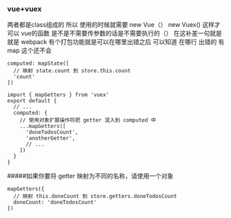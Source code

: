 ### vue+vuex
   两者都是class组成的 所以 使用的时候就需要 new Vue（）
   new Vuex() 这样才可以
   vue的函数 是不是不需要传参数的话是不需要执行的（）
   在这补差一句就是 就是 webpack 有个打包功能就是可以在哪里出错之后 可以知道
   在哪行 出错的 有map 这个还不会
   
   
  ```
  computed: mapState([
    // 映射 state.count 到 store.this.count
    'count'
  ])
  ```
  ```
  import { mapGetters } from 'vuex'
  export default {
    // ...
    computed: {
      // 使用对象扩展操作符把 getter 混入到 computed 中
      ...mapGetters([
        'doneTodosCount',
        'anotherGetter',
        // ...
      ])
    }
  }
  ```
  #####如果你要将 getter 映射为不同的名称，请使用一个对象
  ```
  mapGetters({
    // 映射 this.doneCount 到 store.getters.doneTodosCount
    doneCount: 'doneTodosCount'
  })
  ```
  